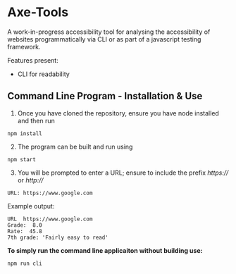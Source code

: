 # Axe-Tools

A work-in-progress accessibility tool for analysing the accessibility of websites programmatically via CLI or as part of a javascript testing framework.

Features present:

- CLI for readability

## Command Line Program - Installation & Use

1. Once you have cloned the repository, ensure you have node installed and then run

```
npm install
```

2. The program can be built and run using

```
npm start
```

3. You will be prompted to enter a URL; ensure to include the prefix _https://_ or _http://_

```
URL: https://www.google.com
```

Example output:

```
URL  https://www.google.com
Grade:  8.0
Rate:  45.8
7th grade: 'Fairly easy to read'
```

**To simply run the command line applicaiton without building use:**

```
npm run cli
```
